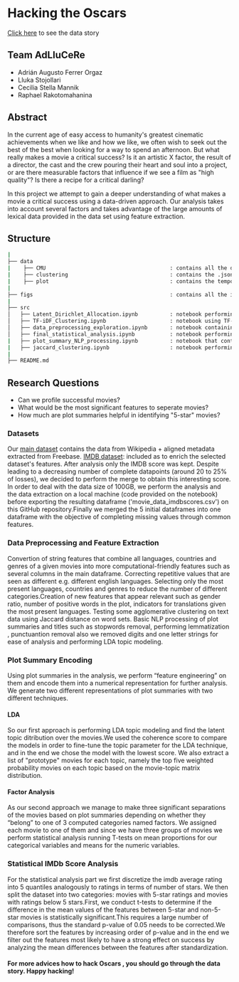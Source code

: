 # Hacking the Oscars


[Click here](https://adrianfo-16.github.io/ADA-adlucere2022-web-page/) to see the data story 
## Team AdLluCeRe

* Adrián Augusto Ferrer Orgaz
* Lluka Stojollari
* Cecilia Stella Mannik
* Raphael Rakotomahanina

## Abstract

In the current age of easy access to humanity's greatest cinematic achievements when we like and how we like, we often wish to seek out the best of the best when looking for a way to spend an afternoon. But what really makes a movie a critical success? Is it an artistic X factor, the result of a director, the cast and the crew pouring their heart and soul into a project, or are there measurable factors that influence if we see a film as "high quality"? Is there a recipe for a critical darling?

In this project we attempt to gain a deeper understanding of what makes a movie a critical success using a data-driven approach. Our analysis takes into account several factors and takes advantage of the large amounts of lexical data provided in the data set using feature extraction.
## Structure 

```bash
|
├── data
|    ├── CMU                                       : contains all the dataset required for this project.
|    ├── clustering                                : contains the .json files from the kmeans and dbscan clustering.
|    ├── plot                                      : contains the temporary saved dataset after preproccesing.
|
├── figs                                           : contains all the images that are used in the data story .
|
├── src
│   ├── Latent_Dirichlet_Allocation.ipynb          : notebook performing LDA analysis finding latent topics.
│   ├── TF-iDF_Clustering.ipynb                    : notebook using TF-IDF matrix on summaries for clustering purposes.
│   ├── data_preprocessing_exploration.ipynb       : notebook containing our preprocessing phase on the merged data.
│   ├── final_statistical_analysis.ipynb           : notebook performing statistical analysis on different features for different quantiles.
|   ├── plot_summary_NLP_processing.ipynb          : notebook that contains NLP processing on plot summaries for each movie.
|   ├── jaccard_clustering.ipynb                   : notebook performing the jaccard approach for clustering purposes over the plot summaries.
|
├── README.md
```
## Research Questions

* Can we profile successful movies?
* What would be the most significant features to seperate movies? 
* How much are plot summaries helpful in identifying "5-star" movies?

### Datasets
Our [main dataset](http://www.cs.cmu.edu/~ark/personas/) contains the data from Wikipedia + aligned metadata extracted from Freebase.
[IMDB dataset](https://www.imdb.com/interfaces/): included as to enrich the selected dataset's features. After analysis only the IMDB score was kept. Despite leading to a decreasing number of complete datapoints (around 20 to 25% of losses), we decided to perform the merge to obtain this interesting score. In order to deal with the data size of 100GB, we perform the analysis and the data extraction on a local machine (code provided on the notebook) before exporting the resulting dataframe ('movie_data_imdbscores.csv') on this GitHub repository.Finally we merged the 5 initial dataframes into one dataframe with the objective of completing missing values through common features.

### Data Preprocessing and Feature Extraction

Convertion of string features that combine all languages, countries and genres of a given movies into more computational-friendly features such as several columns in the main dataframe. Correcting repetitive values that are seen as different e.g. different english languages. Selecting only the most present languages, countries and genres to reduce the number of different categories.Creation of new features that appear relevant such as gender ratio, number of positive words in the plot, indicators for translations given the most present languages. Testing some agglomerative clustering on text data using Jaccard distance on word sets.  Basic NLP processing of plot summaries and titles such as stopwords removal, performing lemmatization , punctuantion removal also we removed digits and one letter strings for ease of analysis and performing LDA topic modeling.

### Plot Summary Encoding
Using plot summaries in the analysis, we perform “feature engineering” on them and encode them into a numerical representation for further analysis.
We generate two different representations of plot summaries with two different techniques.

#### LDA
So our first approach is performing LDA topic modeling and find the latent topic ditribution over the movies.We used the coherence score to compare the models in order to fine-tune the topic parameter for the LDA technique, and in the end we chose the model with the lowest score. We also extract a list of "prototype" movies for each topic, namely the top five weighted probability movies on each topic based on the movie-topic matrix distribution.

#### Factor Analysis
As our second approach we manage to make three significant separations of the movies based on plot summaries depending on whether they “belong” to one of 3 computed categories named factors. We assigned each movie to one of them and since we have three groups of movies we perform statistical analysis running T-tests on mean proportions for our categorical variables and means for the numeric variables.

### Statistical IMDb Score Analysis
For the statistical analysis part we first discretize the imdb average rating into 5 quantiles analogously to ratings in terms of number of stars. We then split the dataset into two categories: movies with 5-star ratings and movies with ratings below 5 stars.First, we conduct t-tests to determine if the difference in the mean values of the features between 5-star and non-5-star movies is statistically significant.This requires a large number of comparisons, thus the standard p-value of 0.05 needs to be corrected.We therefore sort the features by increasing order of p-value and in the end we filter out the features most likely to have a strong effect on success by analyzing the mean differences between the features after standardization.


#### For more advices how to hack Oscars , you should go through the data story. Happy hacking!